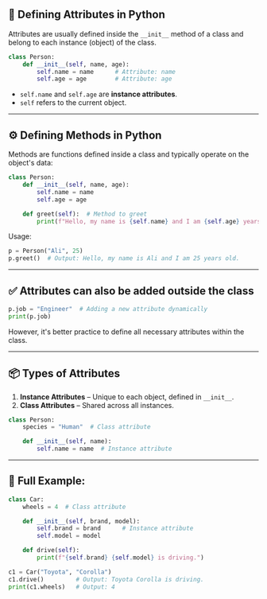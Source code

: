 ## 🧱 Defining **Attributes** in Python

Attributes are usually defined inside the `__init__` method of a class and belong to each instance (object) of the class.

```python
class Person:
    def __init__(self, name, age):
        self.name = name      # Attribute: name
        self.age = age        # Attribute: age
```

* `self.name` and `self.age` are **instance attributes**.
* `self` refers to the current object.

---

## ⚙️ Defining **Methods** in Python

Methods are functions defined inside a class and typically operate on the object's data:

```python
class Person:
    def __init__(self, name, age):
        self.name = name
        self.age = age

    def greet(self):  # Method to greet
        print(f"Hello, my name is {self.name} and I am {self.age} years old.")
```

Usage:

```python
p = Person("Ali", 25)
p.greet()  # Output: Hello, my name is Ali and I am 25 years old.
```

---

## ✅ Attributes can also be added outside the class

```python
p.job = "Engineer"  # Adding a new attribute dynamically
print(p.job)
```

However, it's better practice to define all necessary attributes within the class.

---

## 📦 Types of Attributes

1. **Instance Attributes** – Unique to each object, defined in `__init__`.
2. **Class Attributes** – Shared across all instances.

```python
class Person:
    species = "Human"  # Class attribute

    def __init__(self, name):
        self.name = name  # Instance attribute
```

---

## 🧪 Full Example:

```python
class Car:
    wheels = 4  # Class attribute

    def __init__(self, brand, model):
        self.brand = brand      # Instance attribute
        self.model = model

    def drive(self):
        print(f"{self.brand} {self.model} is driving.")
```

```python
c1 = Car("Toyota", "Corolla")
c1.drive()         # Output: Toyota Corolla is driving.
print(c1.wheels)   # Output: 4
```
